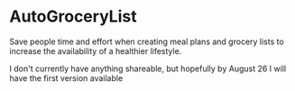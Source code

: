 <h1>AutoGroceryList</h1>

Save people time and effort when creating meal plans and grocery lists to increase the availability of a healthier lifestyle.

I don't currently have anything shareable, but hopefully by August 26 I will have the first version available
